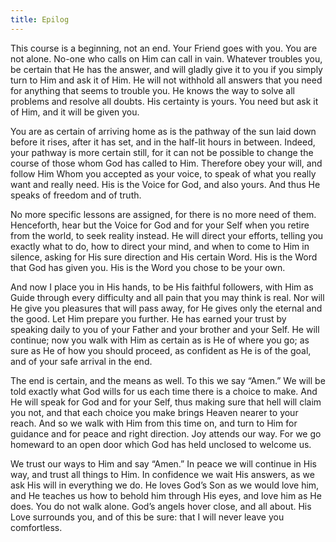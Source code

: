 ```yaml
---
title: Epilog
---
```


This course is a beginning, not an end. Your Friend goes with you. You
are not alone. No-one who calls on Him can call in vain. Whatever
troubles you, be certain that He has the answer, and will gladly give it
to you if you simply turn to Him and ask it of Him. He will not withhold
all answers that you need for anything that seems to trouble you. He
knows the way to solve all problems and resolve all doubts. His
certainty is yours. You need but ask it of Him, and it will be given you.

You are as certain of arriving home as is the pathway of the sun laid
down before it rises, after it has set, and in the half-lit hours in
between. Indeed, your pathway is more certain still, for it can not be
possible to change the course of those whom God has called to Him.
Therefore obey your will, and follow Him Whom you accepted as your
voice, to speak of what you really want and really need. His is the
Voice for God, and also yours. And thus He speaks of freedom and of
truth.

No more specific lessons are assigned, for there is no more need of
them. Henceforth, hear but the Voice for God and for your Self when you
retire from the world, to seek reality instead. He will direct your
efforts, telling you exactly what to do, how to direct your mind, and
when to come to Him in silence, asking for His sure direction and His
certain Word. His is the Word that God has given you. His is the Word
you chose to be your own.

And now I place you in His hands, to be His faithful followers, with Him
as Guide through every difficulty and all pain that you may think is
real. Nor will He give you pleasures that will pass away, for He gives
only the eternal and the good. Let Him prepare you further. He has
earned your trust by speaking daily to you of your Father and your
brother and your Self. He will continue; now you walk with Him as
certain as is He of where you go; as sure as He of how you should
proceed, as confident as He is of the goal, and of your safe arrival in
the end.

The end is certain, and the means as well. To this we say “Amen.” We
will be told exactly what God wills for us each time there is a choice
to make. And He will speak for God and for your Self, thus making sure
that hell will claim you not, and that each choice you make brings
Heaven nearer to your reach. And so we walk with Him from this time on,
and turn to Him for guidance and for peace and right direction. Joy
attends our way. For we go homeward to an open door which God has held
unclosed to welcome us.

We trust our ways to Him and say “Amen.” In peace we will continue in
His way, and trust all things to Him. In confidence we wait His answers,
as we ask His will in everything we do. He loves God’s Son as we would
love him, and He teaches us how to behold him through His eyes, and love
him as He does. You do not walk alone. God’s angels hover close, and all
about. His Love surrounds you, and of this be sure: that I will never
leave you comfortless.

